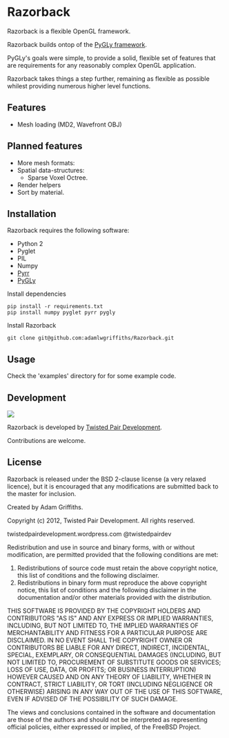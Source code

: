 Razorback
=========

Razorback is a flexible OpenGL framework.

Razorback builds ontop of the [PyGLy framework](http://adamlwgriffiths.github.com/PyGLy/).

PyGLy's goals were simple, to provide a solid, flexible set of features that are requirements for any reasonably complex OpenGL application.

Razorback takes things a step further, remaining as flexible as possible whilest providing numerous higher level functions.

Features
--------

   * Mesh loading (MD2, Wavefront OBJ)

Planned features
----------------

   * More mesh formats:
   * Spatial data-structures:
      * Sparse Voxel Octree.
   * Render helpers
   * Sort by material.

Installation
------------

Razorback requires the following software:

   * Python 2
   * Pyglet
   * PIL
   * Numpy
   * [Pyrr](https://github.com/adamlwgriffiths/Pyrr)
   * [PyGLy](https://github.com/adamlwgriffiths/PyGLy)

Install dependencies
```
pip install -r requirements.txt
pip install numpy pyglet pyrr pygly
```

Install Razorback
```
git clone git@github.com:adamlwgriffiths/Razorback.git
```

Usage
-----------------------

Check the 'examples' directory for for some example code.

Development
-----------------------

<img src="http://twistedpairdevelopment.files.wordpress.com/2010/10/twisted_pair-0086.png">

Razorback is developed by [Twisted Pair Development](http://twistedpairdevelopment.wordpress.com).

Contributions are welcome.

License
---------------

Razorback is released under the BSD 2-clause license (a very relaxed licence), but it is encouraged that any modifications are submitted back to the master for inclusion.

Created by Adam Griffiths.

Copyright (c) 2012, Twisted Pair Development.
All rights reserved.

twistedpairdevelopment.wordpress.com
@twistedpairdev

Redistribution and use in source and binary forms, with or without
modification, are permitted provided that the following conditions are met: 

1. Redistributions of source code must retain the above copyright notice, this list of conditions and the following disclaimer. 
2. Redistributions in binary form must reproduce the above copyright notice, this list of conditions and the following disclaimer in the documentation and/or other materials provided with the distribution. 

THIS SOFTWARE IS PROVIDED BY THE COPYRIGHT HOLDERS AND CONTRIBUTORS "AS IS" AND
ANY EXPRESS OR IMPLIED WARRANTIES, INCLUDING, BUT NOT LIMITED TO, THE IMPLIED
WARRANTIES OF MERCHANTABILITY AND FITNESS FOR A PARTICULAR PURPOSE ARE
DISCLAIMED. IN NO EVENT SHALL THE COPYRIGHT OWNER OR CONTRIBUTORS BE LIABLE FOR
ANY DIRECT, INDIRECT, INCIDENTAL, SPECIAL, EXEMPLARY, OR CONSEQUENTIAL DAMAGES
(INCLUDING, BUT NOT LIMITED TO, PROCUREMENT OF SUBSTITUTE GOODS OR SERVICES;
LOSS OF USE, DATA, OR PROFITS; OR BUSINESS INTERRUPTION) HOWEVER CAUSED AND
ON ANY THEORY OF LIABILITY, WHETHER IN CONTRACT, STRICT LIABILITY, OR TORT
(INCLUDING NEGLIGENCE OR OTHERWISE) ARISING IN ANY WAY OUT OF THE USE OF THIS
SOFTWARE, EVEN IF ADVISED OF THE POSSIBILITY OF SUCH DAMAGE.

The views and conclusions contained in the software and documentation are those
of the authors and should not be interpreted as representing official policies, 
either expressed or implied, of the FreeBSD Project.
